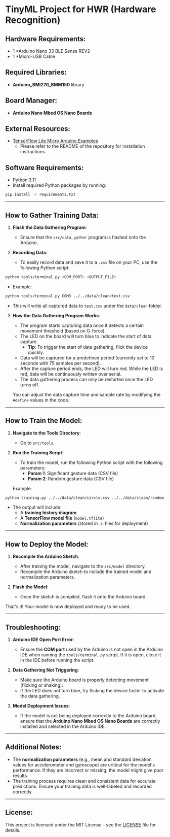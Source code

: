 
# TinyML Project for HWR (Hardware Recognition)

## Hardware Requirements:
- 1 *Arduino Nano 33 BLE Sense REV2
- 1 *Micro-USB Cable

## Required Libraries:
- **Arduino_BMI270_BMM150** library

## Board Manager:
- **Arduino Nano Mbed OS Nano Boards**

## External Resources:
- [TensorFlow Lite Micro Arduino Examples](https://github.com/tensorflow/tflite-micro-arduino-examples)
  - Please refer to the README of the repository for installation instructions.

## Software Requirements:
- Python 3.11
- Install required Python packages by running:

```bash
pip install -r requirements.txt
```

---

## How to Gather Training Data:

1. **Flash the Data Gathering Program**:
   - Ensure that the `src/data_gather` program is flashed onto the Arduino.

2. **Recording Data**:
   - To easily record data and save it to a `.csv` file on your PC, use the following Python script:

```bash
python tools/terminal.py <COM_PORT> <OUTPUT_FILE>
```

   - Example:
   
```bash
python tools/terminal.py COM3 ../../data/clean/test.csv
```

   - This will write all captured data to `test.csv` under the `data/clean` folder.

3. **How the Data Gathering Program Works**:
   - The program starts capturing data once it detects a certain movement threshold (based on G-force).
   - The LED on the board will turn blue to indicate the start of data capture.
     - **Tip**: To trigger the start of data gathering, flick the device quickly.
   - Data will be captured for a predefined period (currently set to 10 seconds with 75 samples per second).
   - After the capture period ends, the LED will turn red. While the LED is red, data will be continuously written over serial.
   - The data gathering process can only be restarted once the LED turns off.

   You can adjust the data capture time and sample rate by modifying the `#define` values in the code.

---

## How to Train the Model:

1. **Navigate to the Tools Directory**:
   - Go to `src/tools`.

2. **Run the Training Script**:
   - To train the model, run the following Python script with the following parameters:
     - **Param 1**: Significant gesture data (CSV file)
     - **Param 2**: Random gesture data (CSV file)

   Example:

```bash
python training.py ../../data/clean/circle.csv ../../data/clean/random_3x_sample.csv
```

   - The output will include:
     - A **training history diagram**
     - A **TensorFlow model file** (`model.tflite`)
     - **Normalization parameters** (stored in `.h` files for deployment)

---

## How to Deploy the Model:

1. **Recompile the Arduino Sketch**:
   - After training the model, navigate to the `src/model` directory.
   - Recompile the Arduino sketch to include the trained model and normalization parameters.

2. **Flash the Model**:
   - Once the sketch is compiled, flash it onto the Arduino board.

That's it! Your model is now deployed and ready to be used.

---

## Troubleshooting:

1. **Arduino IDE Open Port Error**:
   - Ensure the **COM port** used by the Arduino is not open in the Arduino IDE when running the `tools/terminal.py` script. If it is open, close it in the IDE before running the script.

2. **Data Gathering Not Triggering**:
   - Make sure the Arduino board is properly detecting movement (flicking or shaking).
   - If the LED does not turn blue, try flicking the device faster to activate the data gathering.

3. **Model Deployment Issues**:
   - If the model is not being deployed correctly to the Arduino board, ensure that the **Arduino Nano Mbed OS Nano Boards** are correctly installed and selected in the Arduino IDE.

---

## Additional Notes:
- The **normalization parameters** (e.g., mean and standard deviation values for accelerometer and gyroscope) are critical for the model's performance. If they are incorrect or missing, the model might give poor results.
- The training process requires clean and consistent data for accurate predictions. Ensure your training data is well-labeled and recorded correctly.

---

## License:

This project is licensed under the MIT License - see the [LICENSE](LICENSE) file for details.
